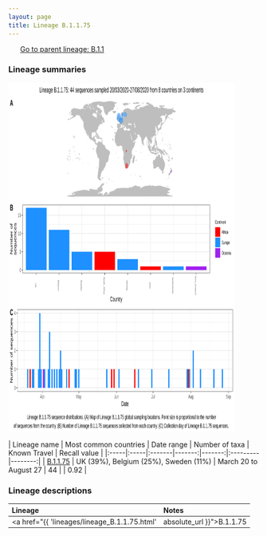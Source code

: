 ```yaml
---
layout: page
title: Lineage B.1.1.75
---
```




<p>
<ul class="actions small">
	 <a href="{{ 'lineages/lineage_B.1.1.html' | absolute_url }}" class="button special fit">Go to parent lineage: B.1.1</a>
</ul>
</p>
<h3> Lineage summaries</h3>

<img src="../assets/images/B.1.1.75.svg" alt="B.1.1.75 lineage summary figure" width="90%" height="700px" />


| Lineage name | Most common countries | Date range | Number of taxa | Known Travel | Recall value |
|:-----|:-----|:-------|-------:|-------:|:---------|--------:|
| <a href="{{ 'lineages/lineage_B.1.1.75.html' | absolute_url }}">B.1.1.75</a> | UK (39%), Belgium (25%), Sweden (11%) | March 20 to August 27 | 44 |  | 0.92 |

<h3>Lineage descriptions</h3>

| Lineage | Notes |
|:-----|:-----|
| <a href="{{ 'lineages/lineage_B.1.1.75.html' | absolute_url }}">B.1.1.75</a> | Belgium/ South Africa/ DRC lineage |

